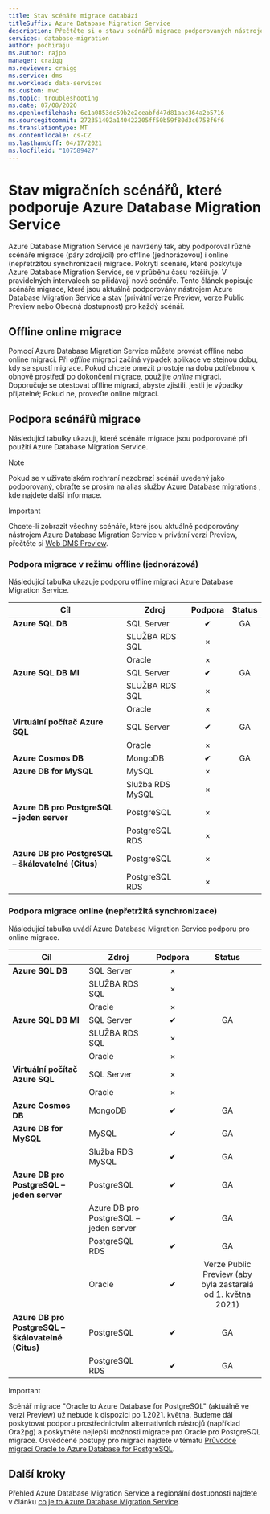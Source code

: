 ```yaml
---
title: Stav scénáře migrace databází
titleSuffix: Azure Database Migration Service
description: Přečtěte si o stavu scénářů migrace podporovaných nástrojem Azure Database Migration Service.
services: database-migration
author: pochiraju
ms.author: rajpo
manager: craigg
ms.reviewer: craigg
ms.service: dms
ms.workload: data-services
ms.custom: mvc
ms.topic: troubleshooting
ms.date: 07/08/2020
ms.openlocfilehash: 6c1a0853dc59b2e2ceabfd47d81aac364a2b5716
ms.sourcegitcommit: 272351402a140422205ff50b59f80d3c6758f6f6
ms.translationtype: MT
ms.contentlocale: cs-CZ
ms.lasthandoff: 04/17/2021
ms.locfileid: "107589427"
---
```

# <a name="status-of-migration-scenarios-supported-by-azure-database-migration-service"></a>Stav migračních scénářů, které podporuje Azure Database Migration Service

Azure Database Migration Service je navržený tak, aby podporoval různé scénáře migrace (páry zdroj/cíl) pro offline (jednorázovou) i online (nepřetržitou synchronizaci) migrace. Pokrytí scénáře, které poskytuje Azure Database Migration Service, se v průběhu času rozšiřuje. V pravidelných intervalech se přidávají nové scénáře. Tento článek popisuje scénáře migrace, které jsou aktuálně podporovány nástrojem Azure Database Migration Service a stav (privátní verze Preview, verze Public Preview nebo Obecná dostupnost) pro každý scénář.

## <a name="offline-versus-online-migrations"></a>Offline online migrace

Pomocí Azure Database Migration Service můžete provést offline nebo online migraci. Při *offline* migraci začíná výpadek aplikace ve stejnou dobu, kdy se spustí migrace. Pokud chcete omezit prostoje na dobu potřebnou k obnově prostředí po dokončení migrace, použijte *online* migraci. Doporučuje se otestovat offline migraci, abyste zjistili, jestli je výpadky přijatelné; Pokud ne, proveďte online migraci.

## <a name="migration-scenario-support"></a>Podpora scénářů migrace

Následující tabulky ukazují, které scénáře migrace jsou podporované při použití Azure Database Migration Service.

> [!NOTE]
> Pokud se v uživatelském rozhraní nezobrazí scénář uvedený jako podporovaný, obraťte se prosím na alias služby [Azure Database migrations](mailto:AskAzureDatabaseMigrations@service.microsoft.com) , kde najdete další informace.

> [!IMPORTANT]
> Chcete-li zobrazit všechny scénáře, které jsou aktuálně podporovány nástrojem Azure Database Migration Service v privátní verzi Preview, přečtěte si [Web DMS Preview](https://aka.ms/dms-preview).

### <a name="offline-one-time-migration-support"></a>Podpora migrace v režimu offline (jednorázová)

Následující tabulka ukazuje podporu offline migrací Azure Database Migration Service.

| Cíl  | Zdroj | Podpora | Status |
| ------------- | ------------- |:-------------:|:-------------:|
| **Azure SQL DB** | SQL Server | ✔ | GA |
|   | SLUŽBA RDS SQL | × |  |
|   | Oracle | × |  |
| **Azure SQL DB MI** | SQL Server | ✔ | GA |
|   | SLUŽBA RDS SQL | × |  |
|   | Oracle | × |   |
| **Virtuální počítač Azure SQL** | SQL Server | ✔ | GA |
|   | Oracle | × |   |
| **Azure Cosmos DB** | MongoDB | ✔ | GA |
| **Azure DB for MySQL** | MySQL | × |   |
|   | Služba RDS MySQL | × |   |
| **Azure DB pro PostgreSQL – jeden server** | PostgreSQL | × |
|  | PostgreSQL RDS | × |   |
| **Azure DB pro PostgreSQL – škálovatelné (Citus)** | PostgreSQL | × |
|  | PostgreSQL RDS | × |   |

### <a name="online-continuous-sync-migration-support"></a>Podpora migrace online (nepřetržitá synchronizace)

Následující tabulka uvádí Azure Database Migration Service podporu pro online migrace.

| Cíl  | Zdroj | Podpora | Status |
| ------------- | ------------- |:-------------:|:-------------:|
| **Azure SQL DB** | SQL Server | × |  |
|   | SLUŽBA RDS SQL | × |  |
|   | Oracle | × |  |
| **Azure SQL DB MI** | SQL Server | ✔ | GA |
|   | SLUŽBA RDS SQL | × |  |
|   | Oracle | × |  |
| **Virtuální počítač Azure SQL** | SQL Server | × |   |
|   | Oracle  | × |  |
| **Azure Cosmos DB** | MongoDB | ✔ | GA |
| **Azure DB for MySQL** | MySQL | ✔ | GA |
|   | Služba RDS MySQL | ✔ | GA |
| **Azure DB pro PostgreSQL – jeden server** | PostgreSQL | ✔ | GA |
|   | Azure DB pro PostgreSQL – jeden server | ✔ | GA |
|   | PostgreSQL RDS | ✔ | GA |
|   | Oracle | ✔ | Verze Public Preview (aby byla zastaralá od 1. května 2021) |
| **Azure DB pro PostgreSQL – škálovatelné (Citus)** | PostgreSQL | ✔ | GA |
|   | PostgreSQL RDS | ✔ | GA |

> [!IMPORTANT]
> Scénář migrace "Oracle to Azure Database for PostgreSQL" (aktuálně ve verzi Preview) už nebude k dispozici po 1.2021. května. Budeme dál poskytovat podporu prostřednictvím alternativních nástrojů (například Ora2pg) a poskytněte nejlepší možnosti migrace pro Oracle pro PostgreSQL migrace. Osvědčené postupy pro migraci najdete v tématu [Průvodce migrací Oracle to Azure Database for PostgreSQL](https://aka.ms/OracletoPGguide).


## <a name="next-steps"></a>Další kroky

Přehled Azure Database Migration Service a regionální dostupnosti najdete v článku [co je to Azure Database Migration Service](dms-overview.md).
